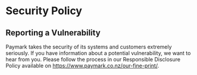 # Security Policy

## Reporting a Vulnerability

Paymark takes the security of its systems and customers extremely seriously.  If you have information about a potential vulnerability, we want to hear from you.  Please follow the process in our Responsible Disclosure Policy available on https://www.paymark.co.nz/our-fine-print/.
